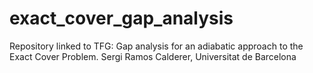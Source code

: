 # exact_cover_gap_analysis
Repository linked to TFG: Gap analysis for an adiabatic approach to the Exact Cover Problem. Sergi Ramos Calderer, Universitat de Barcelona
